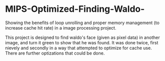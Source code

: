 # MIPS-Optimized-Finding-Waldo-

Showing the benefits of loop unrolling and proper memory management (to increase cache hit rate) in a image processing project.

This project is designed to find waldo's face (given as pixel data) in another image, and turn it green to show that he was found. It was done twice, first nievely and secondly in a way that attempted to optimize for cache use. There are further optizations that could be done. 
